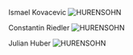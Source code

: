 Ismael Kovacevic
<img src="Ismael.png"
     alt="HURENSOHN"/>
     
Constantin Riedler
<img src="Constantin.png"
     alt="HURENSOHN"/>

Julian Huber
<img src="Julian.png"
     alt="HURENSOHN"/>
